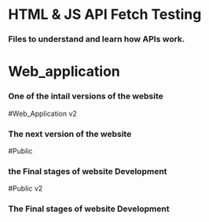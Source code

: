 
# HTML & JS API Fetch Testing 
### Files to understand and learn how APIs work. 

# Web_application 
### One of the intail versions of the website

#Web_Application v2
### The next version of the website

#Public 
### the Final stages of website Development

#Public v2
### The Final stages of website Development 
